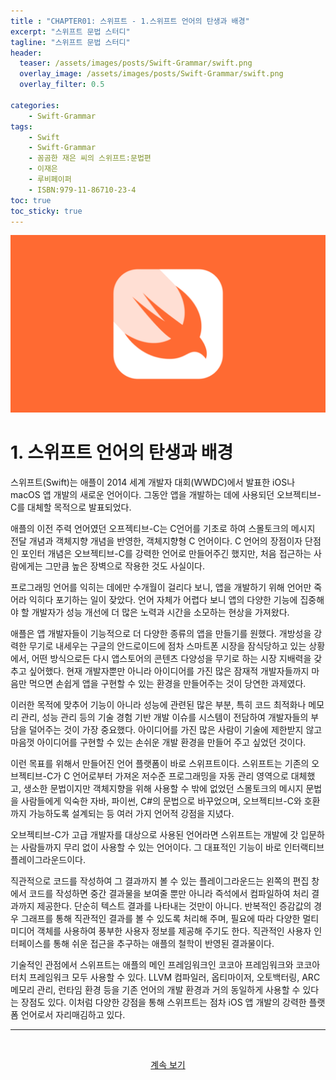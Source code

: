 ```yaml
---
title : "CHAPTER01: 스위프트 - 1.스위프트 언어의 탄생과 배경"
excerpt: "스위프트 문법 스터디"
tagline: "스위프트 문법 스터디"
header:
  teaser: /assets/images/posts/Swift-Grammar/swift.png
  overlay_image: /assets/images/posts/Swift-Grammar/swift.png
  overlay_filter: 0.5

categories:
    - Swift-Grammar
tags:
    - Swift
    - Swift-Grammar
    - 꼼곰한 재은 씨의 스위프트:문법편
    - 이재은
    - 루비페이퍼
    - ISBN:979-11-86710-23-4
toc: true
toc_sticky: true
---
```


![Swift](/assets/images/posts/Swift-Grammar/swift.png)

# 1. 스위프트 언어의 탄생과 배경

스위프트(Swift)는 애플이 2014 세계 개발자 대회(WWDC)에서 발표한 iOS나 macOS 앱 개발의 새로운 언어이다. 그동안 앱을 개발하는 데에 사용되던 오브젝티브-C를 대체할 목적으로 발표되었다.

애플의 이전 주력 언어였던 오프젝티브-C는 C언어를 기초로 하여 스몰토크의 메시지 전달 개념과 객체지향 개념을 반영한, 객체지향형 C 언어이다. C 언어의 장점이자 단점인 포인터 개념은 오브젝티브-C를 강력한 언어로 만들어주긴 했지만, 처음 접근하는 사람에게는 그만큼 높은 장벽으로 작용한 것도 사실이다.

프로그래밍 언어를 익히는 데에만 수개월이 걸리다 보니, 앱을 개발하기 위해 언어만 죽어라 익히다 포기하는 일이 잦았다. 언어 자체가 어렵다 보니 앱의 다양한 기능에 집중해야 할 개발자가 성능 개선에 더 많은 노력과 시간을 소모하는 현상을 가져왔다.

애플은 앱 개발자들이 기능적으로 더 다양한 종류의 앱을 만들기를 원했다. 개방성을 강력한 무기로 내세우는 구글의 안드로이드에 점차 스마트폰 시장을 잠식당하고 있는 상황에서, 어떤 방식으로든 다시 앱스토어의 콘텐츠 다양성을 무기로 하는 시장 지배력을 갖추고 싶어했다. 현재 개발자뿐만 아니라 아이디어를 가진 많은 잠재적 개발자들까지 마음만 먹으면 손쉽게 앱을 구현할 수 있는 환경을 만들어주는 것이 당연한 과제였다.

이러한 목적에 맞추어 기능이 아니라 성능에 관련된 많은 부분, 특히 코드 최적화나 메모리 관리, 성능 관리 등의 기술 경험 기반 개발 이슈를 시스템이 전담하여 개발자들의 부담을 덜어주는 것이 가장 중요했다. 아이디어를 가진 많은 사람이 기술에 제한받지 않고 마음껏 아이디어를 구현할 수 있는 손쉬운 개발 환경을 만들어 주고 싶었던 것이다.

이런 목표를 위해서 만들어진 언어 플랫폼이 바로 스위프트이다. 스위프트는 기존의 오브젝티브-C가 C 언어로부터 가져온 저수준 프로그래밍을 자동 관리 영역으로 대체했고, 생소한 문법이지만 객체지향을 위해 사용할 수 밖에 없었던 스몰토크의 메시지 문법을 사람들에게 익숙한 자바, 파이썬, C#의 문법으로 바꾸었으며, 오브젝티브-C와 호환까지 가능하도록 설계되는 등 여러 가지 언어적 강점을 지녔다.

오브젝티브-C가 고급 개발자를 대상으로 사용된 언어라면 스위프트는 개발에 갓 입문하는 사람들까지 무리 없이 사용할 수 있는 언어이다. 그 대표적인 기능이 바로 인터랙티브 플레이그라운드이다.

직관적으로 코드를 작성하여 그 결과까지 볼 수 있는 플레이그라운드는 왼쪽의 편집 창에서 코드를 작성하면 중간 결과물을 보여줄 뿐만 아니라 즉석에서 컴파일하여 처리 결과까지 제공한다. 단순히 텍스트 결과를 나타내는 것만이 아니다. 반복적인 증감값의 경우 그래프를 통해 직관적인 결과를 볼 수 있도록 처리해 주며, 필요에 따라 다양한 멀티미디어 객체를 사용하여 풍부한 사용자 정보를 제공해 주기도 한다. 직관적인 사용자 인터페이스를 통해 쉬운 접근을 추구하는 애플의 철학이 반영된 결과물이다.

기술적인 관점에서 스위프트는 애플의 메인 프레임워크인 코코아 프레임워크와 코코아 터치 프레임워크 모두 사용할 수 있다. LLVM 컴파일러, 옵티마이저, 오토백터링, ARC 메모리 관리, 런타임 환경 등을 기존 언어의 개발 환경과 거의 동일하게 사용할 수 있다는 장점도 있다. 이처럼 다양한 강점을 통해 스위프트는 점차 iOS 앱 개발의 강력한 플랫폼 언어로서 자리매김하고 있다.

---

<br/><center><a href="https://sanghyuk.dev/swift-grammar/1-2/" class="btn btn--info">계속 보기</a></center>

